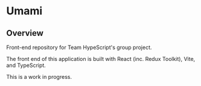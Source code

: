 # Umami

## Overview

Front-end repository for Team HypeScript's group project.

The front end of this application is built with React (inc. Redux Toolkit), Vite, and TypeScript.

This is a work in progress.